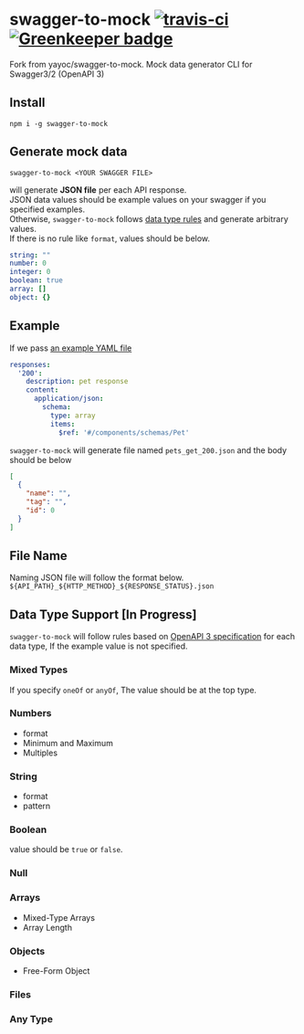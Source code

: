 # swagger-to-mock [![travis-ci](https://travis-ci.org/yayoc/swagger-to-mock.svg?branch=master)](https://travis-ci.org/yayoc/swagger-to-mock) [![Greenkeeper badge](https://badges.greenkeeper.io/yayoc/swagger-to-mock.svg)](https://greenkeeper.io/)

Fork from yayoc/swagger-to-mock. Mock data generator CLI for Swagger3/2 (OpenAPI 3)

## Install

```shell
npm i -g swagger-to-mock
```

## Generate mock data

```shell
swagger-to-mock <YOUR SWAGGER FILE>
```

will generate **JSON file** per each API response.  
JSON data values should be example values on your swagger if you specified examples.  
Otherwise, `swagger-to-mock` follows [data type rules](https://github.com/yayoc/swagger-to-mock/#data-type-support) and generate arbitrary values.  
If there is no rule like `format`, values should be below.

```yaml
string: ""
number: 0
integer: 0
boolean: true
array: []
object: {}
```

## Example

If we pass [an example YAML file](https://github.com/OAI/OpenAPI-Specification/blob/master/examples/v3.0/petstore-expanded.yaml)

```yaml
responses:
  '200':
    description: pet response
    content:
      application/json:
        schema:
          type: array
          items:
            $ref: '#/components/schemas/Pet'
```

`swagger-to-mock` will generate file named `pets_get_200.json` and the body should be below

```json
[
  {
    "name": "",
    "tag": "",
    "id": 0
  }
]
```

## File Name

Naming JSON file will follow the format below. 
`${API_PATH}_${HTTP_METHOD}_${RESPONSE_STATUS}.json`

## Data Type Support [In Progress]

`swagger-to-mock` will follow rules based on [OpenAPI 3 specification](https://swagger.io/docs/specification/data-models/data-types/) for each data type, If the example value is not specified.

### Mixed Types

If you specify `oneOf` or `anyOf`, The value should be at the top type.

### Numbers

- format
- Minimum and Maximum
- Multiples

### String

- format
- pattern

### Boolean

value should be `true` or `false`.

### Null

### Arrays

- Mixed-Type Arrays
- Array Length

### Objects

- Free-Form Object

### Files

### Any Type
